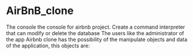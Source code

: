 # AirBnB_clone
The console the console for airbnb project. Create a command interpreter that can modify or delete the database The users like the administrator of the app Airbnb clone has the possibility of the manipulate objects and data of the application, this objects are:

